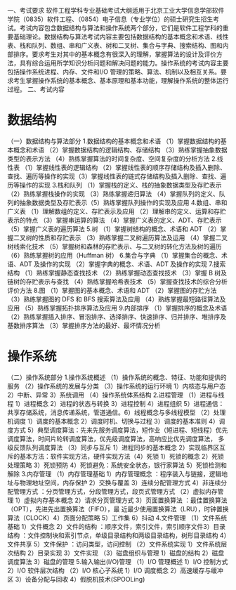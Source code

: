 一、考试要求
软件工程学科专业基础考试大纲适用于北京工业大学信息学部软件学院（0835）软件工程、（0854）电子信息（专业学位）的硕士研究生招生考试。考试内容包含数据结构与算法和操作系统两个部分，它们是软件工程学科的重要基础理论。数据结构与算法考试内容主要包括数据结构的基本概念和术语、线性表、栈和队列、数组、串和广义表、树和二叉树、集合与字典、搜索结构、图和内部排序。要求考生对其中的基本概念有很深入的理解，掌握算法的设计及评价方法，具有综合运用所学知识分析问题和解决问题的能力。操作系统的考试内容主要包括操作系统进程、内存、文件和I/O 管理的策略、算法、机制以及相互关系。要求考生掌握操作系统的基本概念、基本原理和基本功能，理解操作系统的整体运行过程。
二、考试内容
# 数据结构
（一）数据结构与算法部分
1.数据结构的基本概念和术语
（1）掌握数据结构的基本概念和术语
（2）掌握数据结构的逻辑结构、存储结构
（3）熟练掌握抽象数据类型的表示方法
（4）熟练掌握算法的时间复杂度、空间复杂度的分析方法
2.线性表
（1）掌握线性表的逻辑结构
（2）掌握线性表的顺序存储结构及插入删除、查找、遍历等操作的实现（3）掌握线性表的链式存储结构及插入删除、查找、遍历等操作的实现
3.栈和队列
（1）掌握栈的定义、栈的抽象数据类型及存贮表示（2）熟练掌握栈操作的实现
（3）熟练掌握递归算法
（4）掌握队列的定义、队列的抽象数据类型及存贮表示（5）熟练掌握队列操作的实现及应用
4.数组、串和广义表
（1）理解数组的定义、存贮表示及应用
（2）理解串的定义、运算和存贮表示的特点
（3）掌握串运算的算法
（4）掌握广义表的定义、ADT、存贮表示
（5）掌握广义表的遍历算法
5.树
（1）掌握树结构的概念、术语和 ADT
（2）掌握二叉树的性质和存贮表示
（3）熟练掌握二叉树遍历算法及运用
（4）掌握二叉树线索化技术
（5）掌握树和森林的存贮表示、与二叉树的转化方法及树的遍历（6）熟练掌握树的应用（Huffman 树）
6.集合与字典
（1）掌握集合的概念、术语、ADT 及操作的实现
（2）掌握字典的概念、术语、ADT 及操作的实现
7.搜索结构
（1）熟练掌握静态查找技术
（2）熟练掌握动态查找技术
（3）掌握 B 树及链树的存贮表示与查找
（4）熟练掌握哈希表技术
（5）掌握查找技术的综合分析评价方法
8.图
（1）掌握图的基本概念、术语和 ADT
（2）掌握图的存贮方法
（3）熟练掌握图的 DFS 和 BFS 搜索算法及应用
（4）熟练掌握最短路径算法及应用
（5）熟练掌握拓扑排序算法及应用
9.内部排序
（1）掌握排序的概念及术语
（2）熟练掌握插入排序、冒泡排序、选择排序、快速排序、归并排序、堆排序及基数排序算法
（3）掌握排序方法的最好、最坏情况分析

# 操作系统
（二）操作系统部分
1.操作系统概述
（1）操作系统的概念、特征、功能和提供的服务
（2）操作系统的发展与分类
（3）操作系统的运行环境
1）内核态与用户态
2）中断、异常
3）系统调用
（4）操作系统体系结构
2.进程管理
（1）进程与线程
1）进程概念
2）进程的状态与转换
3）进程控制
4）进程组织
5）进程通信：共享存储系统，消息传递系统，管道通信。6）线程概念与多线程模型
（2）处理机调度
1）调度的基本概念
2）调度时机、切换与过程
3）调度的基本准则
4）调度方式
5）典型调度算法：先来先服务调度算法，短作业（短进程、短线程）优先调度算法，时间片轮转调度算法，优先级调度算法，高响应比优先调度算法，
多级反馈队列调度算法
（3）同步与互斥
1）进程同步的基本概念
2）实现临界区互斥的基本方法：软件实现方法，硬件实现方法（4）死锁
1）死锁的概念
2）死锁处理策略
3）死锁预防
4）死锁避免：系统安全状态，银行家算法
5）死锁检测和解除
3.内存管理
（1）内存管理基础
1）内存管理概念 ：程序装入与链接，逻辑地址与物理地址空间，内存保护
2）交换与覆盖
3）连续分配管理方式
4）非连续分配管理方式 ：分页管理方式，分段管理方式，段页式管理方式
（2）虚拟内存管理
1）虚拟内存基本概念
2）请求分页管理方式
3）页面置换算法 ：最佳置换算法（OPT），先进先出置换算法（FIFO），最
近最少使用置换算法（LRU），时钟置换算法（CLOCK）4）页面分配策略
5）工作集
6）抖动
4.文件管理
（1）文件系统基础
1）文件概念
2）文件的结构 ：顺序文件，索引文件，索引顺序文件3）目录结构 ：文件控制块和索引节点，单级目录结构和两级目录结构，树形目录结构
4）文件共享
5）文件保护 ：访问类型，访问控制
（2）文件系统实现
1）文件系统层次结构
2）目录实现
3）文件实现
（3）磁盘组织与管理
1）磁盘的结构
2）磁盘调度算法
3）磁盘的管理
5.输入输出(I/O)管理
（1）I/O 管理概述
1）I/O 控制方式
2）I/O 软件层次结构
（2）I/O 核心子系统
1）I/O 调度概念
2）高速缓存与缓冲区
3）设备分配与回收
4）假脱机技术(SPOOLing)